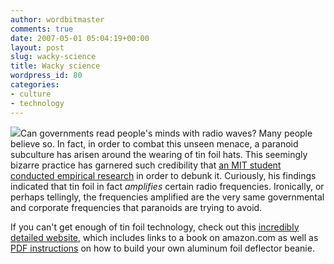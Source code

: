 ```yaml
---
author: wordbitmaster
comments: true
date: 2007-05-01 05:04:19+00:00
layout: post
slug: wacky-science
title: Wacky science
wordpress_id: 80
categories:
- culture
- technology
---
```


![](http://wordbit.freehostia.com/wp-content/uploads/2007/05/WindowsLiveWriter/Wackyscience_131AC/ali2%5B9%5D.jpg)Can governments read people's minds with radio waves? Many people believe so. In fact, in order to combat this unseen menace, a paranoid subculture has arisen around the wearing of tin foil hats. This seemingly bizarre practice has garnered such credibility that [an MIT student conducted empirical research](http://people.csail.mit.edu/rahimi/helmet/) in order to debunk it. Curiously, his findings indicated that tin foil in fact _amplifies_ certain radio frequencies. Ironically, or perhaps tellingly, the frequencies amplified are the very same governmental and corporate frequencies that paranoids are trying to avoid.

If you can't get enough of tin foil technology, check out this [incredibly detailed website](http://zapatopi.net/afdb/), which includes links to a book on amazon.com as well as [PDF instructions](http://zapatopi.net/afdb/afdbdiagram.pdf) on how to build your own aluminum foil deflector beanie.
